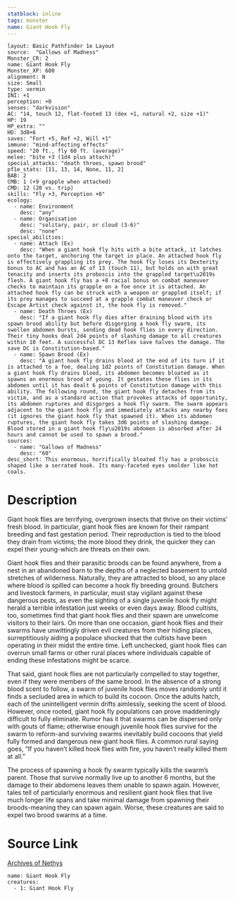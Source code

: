 ```yaml
---
statblock: inline
tags: monster
name: Giant Hook Fly
---
```

```statblock
layout: Basic Pathfinder 1e Layout
source:  "Gallows of Madness"
Monster_CR: 2
name: Giant Hook Fly
Monster_XP: 600
alignment: N
size: Small
type: vermin
INI: +1
perception: +0
senses: "darkvision"
AC: "14, touch 12, flat-footed 13 (dex +1, natural +2, size +1)"
HP: 19
HP_extra: ""
HD: 3d8+6
saves: "Fort +5, Ref +2, Will +1"
immune: "mind-affecting effects"
speed: "20 ft., fly 60 ft. (average)"
melee: "bite +3 (1d4 plus attach)"
special_attacks: "death throes, spawn brood"
pf1e_stats: [11, 13, 14, None, 11, 2]
BAB: 2
CMB: 1 (+9 grapple when attached)
CMD: 12 (20 vs. trip)
skills: "Fly +3, Perception +0"
ecology:
  - name: Environment
    desc: "any"
  - name: Organisation
    desc: "solitary, pair, or cloud (3-6)"
    desc: "none"
special_abilities:
  - name: Attach (Ex)
    desc: "When a giant hook fly hits with a bite attack, it latches onto the target, anchoring the target in place. An attached hook fly is effectively grappling its prey. The hook fly loses its Dexterity bonus to AC and has an AC of 13 (touch 11), but holds on with great tenacity and inserts its proboscis into the grappled target\u2019s flesh. A giant hook fly has a +8 racial bonus on combat maneuver checks to maintain its grapple on a foe once it is attached. An attached hook fly can be struck with a weapon or grappled itself; if its prey manages to succeed at a grapple combat maneuver check or Escape Artist check against it, the hook fly is removed."
  - name: Death Throes (Ex)
    desc: "If a giant hook fly dies after draining blood with its spawn brood ability but before disgorging a hook fly swarm, its swollen abdomen bursts, sending dead hook flies in every direction. Their tiny hooks deal 2d4 points of slashing damage to all creatures within 10 feet. A successful DC 13 Reflex save halves the damage. The save DC is Constitution-based."
  - name: Spawn Brood (Ex)
    desc: "A giant hook fly drains blood at the end of its turn if it is attached to a foe, dealing 1d2 points of Constitution damage. When a giant hook fly drains blood, its abdomen becomes bloated as it spawns an enormous brood of young. It gestates these flies in its abdomen until it has dealt 6 points of Constitution damage with this ability. The following round, the giant hook fly detaches from its victim, and as a standard action that provokes attacks of opportunity, its abdomen ruptures and disgorges a hook fly swarm. The swarm appears adjacent to the giant hook fly and immediately attacks any nearby foes (it ignores the giant hook fly that spawned it). When its abdomen ruptures, the giant hook fly takes 3d6 points of slashing damage. Blood stored in a giant hook fly\u2019s abdomen is absorbed after 24 hours and cannot be used to spawn a brood."
sources:
  - name: "Gallows of Madness"
    desc: "60"
desc_short: This enormous, horrifically bloated fly has a proboscis shaped like a serrated hook. Its many-faceted eyes smolder like hot coals.
```
# Description
Giant hook flies are terrifying, overgrown insects that thrive on their victims’ fresh blood. In particular, giant hook flies are known for their rampant breeding and fast gestation period. Their reproduction is tied to the blood they drain from victims; the more blood they drink, the quicker they can expel their young-which are threats on their own.

Giant hook flies and their parasitic broods can be found anywhere, from a nest in an abandoned barn to the depths of a neglected basement to untold stretches of wilderness. Naturally, they are attracted to blood, so any place where blood is spilled can become a hook fly breeding ground. Butchers and livestock farmers, in particular, must stay vigilant against these dangerous pests, as even the sighting of a single juvenile hook fly might herald a terrible infestation just weeks or even days away. Blood cultists, too, sometimes find that giant hook flies and their spawn are unwelcome visitors to their lairs. On more than one occasion, giant hook flies and their swarms have unwittingly driven evil creatures from their hiding places, surreptitiously aiding a populace shocked that the cultists have been operating in their midst the entire time. Left unchecked, giant hook flies can overrun small farms or other rural places where individuals capable of ending these infestations might be scarce.

That said, giant hook flies are not particularly compelled to stay together, even if they were members of the same brood. In the absence of a strong blood scent to follow, a swarm of juvenile hook flies moves randomly until it finds a secluded area in which to build its cocoon. Once the adults hatch, each of the unintelligent vermin drifts aimlessly, seeking the scent of blood. However, once rooted, giant hook fly populations can prove maddeningly difficult to fully eliminate. Rumor has it that swarms can be dispersed only with gouts of flame; otherwise enough juvenile hook flies survive for the swarm to reform-and surviving swarms inevitably build cocoons that yield fully formed and dangerous new giant hook flies. A common rural saying goes, “If you haven’t killed hook flies with fire, you haven’t really killed them at all.”

The process of spawning a hook fly swarm typically kills the swarm’s parent. Those that survive normally live up to another 6 months, but the damage to their abdomens leaves them unable to spawn again. However, tales tell of particularly enormous and resilient giant hook flies that live much longer life spans and take minimal damage from spawning their broods-meaning they can spawn again. Worse, these creatures are said to expel two brood swarms at a time.
# Source Link
[Archives of Nethys](https://aonprd.com/MonsterDisplay.aspx?ItemName=Giant%20Hook%20Fly)
```encounter-table
name: Giant Hook Fly
creatures:
  - 1: Giant Hook Fly
```
